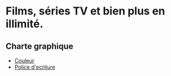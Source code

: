 # Films, séries TV et bien plus en illimité.

## Charte graphique

- [Couleur](https://flatuicolors.com/palette/defo)
- [Police d'ecriture](https://fonts.google.com/specimen/Roboto)